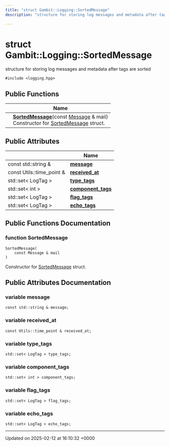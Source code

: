 ```yaml
---
title: "struct Gambit::Logging::SortedMessage"
description: "structure for storing log messages and metadata after tags are sorted "

---
```


# struct Gambit::Logging::SortedMessage



structure for storing log messages and metadata after tags are sorted 


`#include <logging.hpp>`

## Public Functions

|                | Name           |
| -------------- | -------------- |
| | **[SortedMessage](/documentation/code/classes/structgambit_1_1logging_1_1sortedmessage/#function-sortedmessage)**(const [Message](/documentation/code/classes/structgambit_1_1logging_1_1message/) & mail)<br>Constructor for [SortedMessage](/documentation/code/classes/structgambit_1_1logging_1_1sortedmessage/) struct.  |

## Public Attributes

|                | Name           |
| -------------- | -------------- |
| const std::string & | **[message](/documentation/code/classes/structgambit_1_1logging_1_1sortedmessage/#variable-message)**  |
| const Utils::time_point & | **[received_at](/documentation/code/classes/structgambit_1_1logging_1_1sortedmessage/#variable-received-at)**  |
| std::set< LogTag > | **[type_tags](/documentation/code/classes/structgambit_1_1logging_1_1sortedmessage/#variable-type-tags)**  |
| std::set< int > | **[component_tags](/documentation/code/classes/structgambit_1_1logging_1_1sortedmessage/#variable-component-tags)**  |
| std::set< LogTag > | **[flag_tags](/documentation/code/classes/structgambit_1_1logging_1_1sortedmessage/#variable-flag-tags)**  |
| std::set< LogTag > | **[echo_tags](/documentation/code/classes/structgambit_1_1logging_1_1sortedmessage/#variable-echo-tags)**  |

## Public Functions Documentation

### function SortedMessage

```
SortedMessage(
    const Message & mail
)
```

Constructor for [SortedMessage](/documentation/code/classes/structgambit_1_1logging_1_1sortedmessage/) struct. 

## Public Attributes Documentation

### variable message

```
const std::string & message;
```


### variable received_at

```
const Utils::time_point & received_at;
```


### variable type_tags

```
std::set< LogTag > type_tags;
```


### variable component_tags

```
std::set< int > component_tags;
```


### variable flag_tags

```
std::set< LogTag > flag_tags;
```


### variable echo_tags

```
std::set< LogTag > echo_tags;
```


-------------------------------

Updated on 2025-02-12 at 16:10:32 +0000